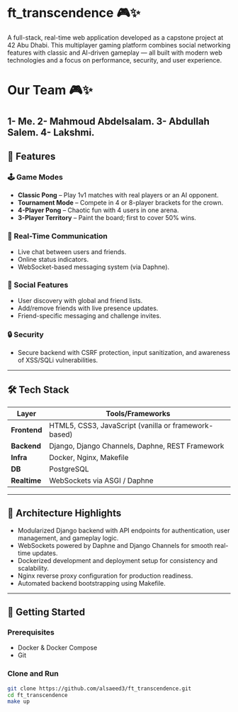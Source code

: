# ft_transcendence 🎮✨

A full-stack, real-time web application developed as a capstone project at 42 Abu Dhabi. This multiplayer gaming platform combines social networking features with classic and AI-driven gameplay — all built with modern web technologies and a focus on performance, security, and user experience.

# Our Team 🎮✨

1- Me.
2- Mahmoud Abdelsalam.
3- Abdullah Salem.
4- Lakshmi.
---

## 🚀 Features

### 🕹️ Game Modes
- **Classic Pong** – Play 1v1 matches with real players or an AI opponent.
- **Tournament Mode** – Compete in 4 or 8-player brackets for the crown.
- **4-Player Pong** – Chaotic fun with 4 users in one arena.
- **3-Player Territory** – Paint the board; first to cover 50% wins.

### 💬 Real-Time Communication
- Live chat between users and friends.
- Online status indicators.
- WebSocket-based messaging system (via Daphne).

### 👥 Social Features
- User discovery with global and friend lists.
- Add/remove friends with live presence updates.
- Friend-specific messaging and challenge invites.

### 🔒 Security
- Secure backend with CSRF protection, input sanitization, and awareness of XSS/SQLi vulnerabilities.

---

## 🛠️ Tech Stack

| Layer        | Tools/Frameworks                                     |
|-------------|--------------------------------------------------------|
| **Frontend** | HTML5, CSS3, JavaScript (vanilla or framework-based)  |
| **Backend**  | Django, Django Channels, Daphne, REST Framework       |
| **Infra**    | Docker, Nginx, Makefile                               |
| **DB**       | PostgreSQL                                            |
| **Realtime** | WebSockets via ASGI / Daphne                          |

---

## 🧠 Architecture Highlights

- Modularized Django backend with API endpoints for authentication, user management, and gameplay logic.
- WebSockets powered by Daphne and Django Channels for smooth real-time updates.
- Dockerized development and deployment setup for consistency and scalability.
- Nginx reverse proxy configuration for production readiness.
- Automated backend bootstrapping using Makefile.

---

## 🏁 Getting Started

### Prerequisites
- Docker & Docker Compose
- Git

### Clone and Run
```bash
git clone https://github.com/alsaeed3/ft_transcendence.git
cd ft_transcendence
make up
